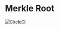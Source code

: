 # Merkle Root

[![CircleCI](https://img.shields.io/circleci/project/github/theofilis/merkle-tree.svg?style=for-the-badge)]()
